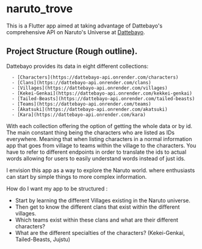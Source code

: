 # naruto_trove

This is a Flutter app aimed at taking advantage of Dattebayo's comprehensive API on Naruto's Universe at [Dattebayo](https://api-dattebayo.vercel.app/docs#clans).

## Project Structure (Rough outline).

Dattebayo provides its data in eight different collections:

      - [Characters](https://dattebayo-api.onrender.com/characters)
      - [Clans](https://dattebayo-api.onrender.com/clans)
      - [Villages](https://dattebayo-api.onrender.com/villages)
      - [Kekei-Genkai](https://dattebayo-api.onrender.com/kekkei-genkai)
      - [Tailed-Beasts](https://dattebayo-api.onrender.com/tailed-beasts)
      - [Teams](https://dattebayo-api.onrender.com/teams)
      - [Akatsuki](https://dattebayo-api.onrender.com/akatsuki)
      - [Kara](https://dattebayo-api.onrender.com/kara)
With each collection offering the option of getting the whole data or by id.
The main constant thing being the characters who are listed as IDs everywhere. Meaning that when listing characters in a normal information app that goes from village to teams within the village to the characters. You have to refer to different endpoints in order to translate the ids to actual words allowing for users to easily understand words instead of just ids.

I envision this app as a way to explore the Naruto world. where enthusiasts can start by simple things to more complex information.

How do I want my app to be structured :
  - Start by learning the different Villages existing in the Naruto universe.
  - Then get to know the different clans that exist within the different villages.
  - Which teams exist within these clans and what are their different characters?
  - What are the different specialties of the characters? (Kekei-Genkai, Tailed-Beasts, Jujstu) 
